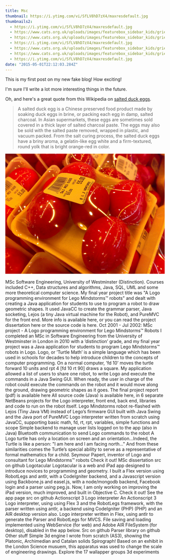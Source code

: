 ```yaml
---
title: Msc
thumbnail: https://i.ytimg.com/vi/SfLV8hD7zX4/maxresdefault.jpg
thumbnails2:
  - https://i.ytimg.com/vi/SfLV8hD7zX4/maxresdefault.jpg
  - https://www.cats.org.uk/uploads/images/featurebox_sidebar_kids/grief-and-loss.jpg
  - https://www.cats.org.uk/uploads/images/featurebox_sidebar_kids/grief-and-loss.jpg
  - https://i.ytimg.com/vi/SfLV8hD7zX4/maxresdefault.jpg
  - https://www.cats.org.uk/uploads/images/featurebox_sidebar_kids/grief-and-loss.jpg
  - https://www.cats.org.uk/uploads/images/featurebox_sidebar_kids/grief-and-loss.jpg
  - https://i.ytimg.com/vi/SfLV8hD7zX4/maxresdefault.jpg
date: "2015-05-01T22:12:03.284Z"
---
```


This is my first post on my new fake blog! How exciting!

I'm sure I'll write a lot more interesting things in the future.

Oh, and here's a great quote from this Wikipedia on
[salted duck eggs](http://en.wikipedia.org/wiki/Salted_duck_egg).

> A salted duck egg is a Chinese preserved food product made by soaking duck
> eggs in brine, or packing each egg in damp, salted charcoal. In Asian
> supermarkets, these eggs are sometimes sold covered in a thick layer of salted
> charcoal paste. The eggs may also be sold with the salted paste removed,
> wrapped in plastic, and vacuum packed. From the salt curing process, the
> salted duck eggs have a briny aroma, a gelatin-like egg white and a
> firm-textured, round yolk that is bright orange-red in color.

![Chinese Salty Egg](./salty_egg.jpg)

MSc Software Engineering, University of Westminster (Distinction). Courses included C++, Data structures and algorithms, Java, SQL, UML and some more theoretical computer science. My final year project title was "A Logo programming environment for Lego Mindstorms&trade; robots" and dealt with creating a Java application for students to use to program a robot to draw geometric shapes. It used JavaCC to create the grammar parser, Java socketing, Lejos (a tiny Java virtual machine for the Robot), and PureMVC for the front end. More info is available here, or you can read the project dissertation here or the source code is here.
Oct 2001 - Jul 2002: 
MSc project - A Logo programming environment for Lego Mindstorms&trade; Robots
I completed an MSc in Software Engineering from the University of Westminster in London in 2010 with a &#8217;distinction&#8217; grade, and my final year project was a Java application for students to program Lego Mindstorms&trade; robots in Logo.
Logo, or &#8217;Turtle Math&#8217; is a simple language which has been used in schools for decades to help introduce children to the concepts of computer programming. On a normal computer, &#8217;fd 10&#8217; moves the turtle forward 10 units and rpt 4 [fd 10 rt 90] draws a square.
My application allowed a list of users to share one robot, to write Logo and execute the commands in a Java Swing GUI. When ready, the user in charge of the robot could execute the commands on the robot and it would move along the ground, drawing geometric shapes as it goes.
The final project report (pdf) is available here
All source code (Java) is available here, in 6 separate NetBeans projects for the Logo interpreter, front end, back end, libraries and code to run on the robot itself.
Lego Mindstorms robot re-flashed with Lejos (Tiny Java VM) instead of Lego&#8217;s firmware
GUI built with Java Swing and the Java port of PureMVC
Logo interpreter written from scratch using JavaCC, supporting basic math, fd, rt, rpt, variables, simple functions and scope
Simple backend to manage user lists logged on to the app (also in Java)
Bluetooth communication to send Logo commands to the robot
 A Logo turtle has only a location on screen and an orientation&hellip;Indeed, the Turtle is like a person: "I am here and I am facing north..." And from these similarities comes the Turtle&#8217;s special ability to serve as a representative of formal mathematics for a child.
Seymour Papert, inventor of Logo and consultant for Lego Mindstorms&trade; robots
Check it out!
MSc dissertation
src on github
Logotacular
Logotacular is a web and iPad app designed to introduce novices to programming and geometry. I built a Flex version using RobotLegs and antlr, with a CodeIgniter backend, and a Javascript version using Backbone.js and easel.js, with a node/mongodb backend, Facebook login and a parser using peg.js.
 Now, I am only working on improving the iPad version, much improved, and built in Objective C.
Check it out!
See the app page
src on github
Actionscript 3 Logo interpreter
An Actionscript 3 Logo interpreter, using using Flex 3 and the RobotLegs framework, with the parser written using antlr, a backend using CodeIgniter (PHP) (PHP) and an AIR desktop version also.
Logo interpreter written in Flex, using antlr to generate the Parser and RobotLegs for MVCS.
File saving and loading implemented using WebService (for web) and Adobe AIR FileSystem (for desktop), disabled in the app below.
Src on github 
Parser library on github 
Other stuff
Simple 3d engine I wrote from scratch (AS3), showing the Platonic, Archimedian and Catalan solids
Spirograph!
Based on an exhibit in the London Science musuem, this apparatus was used to change the scale of engineering drawings.
Explore the 17 wallapper groups
3d experiments
 